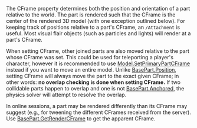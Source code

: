 The CFrame property determines both the position and orientation of a part relative to the world. The part is rendered such that the CFrame is the center of the rendered 3D model (with one exception outlined below). For keeping track of positions relative to a part's CFrame, an `/Attachment` is useful. Most visual flair objects (such as particles and lights) will render at a part's CFrame.

When setting CFrame, other joined parts are also moved relative to the part whose CFrame was set. This could be used for teleporting a player's character, however it is recommended to use [Model.SetPrimaryPartCFrame](https://developer.roblox.com/api-reference/function/Model/SetPrimaryPartCFrame) instead if you want to move an entire model. Unlike [BasePart.Position](https://developer.roblox.com/api-reference/property/BasePart/Position), setting CFrame will always move the part to the exact given CFrame; in other words: **no overlap checking is done when setting CFrame.** If two collidable parts happen to overlap and one is not [BasePart.Anchored](https://developer.roblox.com/api-reference/property/BasePart/Anchored), the physics solver will attempt to resolve the overlap.

In online sessions, a part may be rendered differently than its CFrame may suggest (e.g., for tweening the different CFrames received from the server). Use [BasePart.GetRenderCFrame](https://developer.roblox.com/api-reference/function/BasePart/GetRenderCFrame) to get the apparent CFrame.